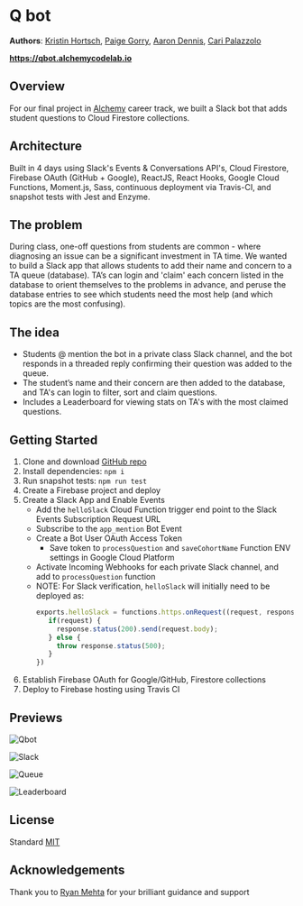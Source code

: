 # Q bot

**Authors**: [Kristin Hortsch](https://github.com/kristinhortsch), [Paige Gorry](https://github.com/paigeegorry), [Aaron Dennis](https://github.com/AaronD87), [Cari Palazzolo](https://github.com/caripizza)

**https://qbot.alchemycodelab.io** 

## Overview
For our final project in [Alchemy](https://www.alchemycodelab.com/) career track, we built a Slack bot that adds student questions to Cloud Firestore collections.

## Architecture
Built in 4 days using Slack's Events & Conversations API's, Cloud Firestore, Firebase OAuth (GitHub + Google), ReactJS, React Hooks, Google Cloud Functions, Moment.js, Sass, continuous deployment via Travis-CI, and snapshot tests with Jest and Enzyme.

## The problem
During class, one-off questions from students are common - where diagnosing an issue can be a significant investment in TA time. We wanted to build a Slack app that allows students to add their name and concern to a TA queue (database). TA’s can login and 'claim' each concern listed in the database to orient themselves to the problems in advance, and peruse the database entries to see which students need the most help (and which topics are the most confusing).

## The idea
- Students @ mention the bot in a private class Slack channel, and the bot responds in a threaded reply confirming their question was added to the queue.
- The student’s name and their concern are then added to the database, and TA's can login to filter, sort and claim questions.
- Includes a Leaderboard for viewing stats on TA's with the most claimed questions.

## Getting Started
1. Clone and download [GitHub repo](https://github.com/team-q/q-bot-sandbox)
2. Install dependencies: `npm i`
3. Run snapshot tests: `npm run test`
4. Create a Firebase project and deploy
5. Create a Slack App and Enable Events
   * Add the `helloSlack` Cloud Function trigger end point to the Slack Events Subscription Request URL
   * Subscribe to the `app_mention` Bot Event
   * Create a Bot User OAuth Access Token
     * Save token to `processQuestion` and `saveCohortName` Function ENV settings in Google Cloud Platform
   * Activate Incoming Webhooks for each private Slack channel, and add to `processQuestion` function
   * NOTE: For Slack verification, `helloSlack` will initially need to be deployed as:
     ```javascript
     exports.helloSlack = functions.https.onRequest((request, response) => {
        if(request) {
          response.status(200).send(request.body);
        } else {
          throw response.status(500);
        }
     })
     ```
6. Establish Firebase OAuth for Google/GitHub, Firestore collections
7. Deploy to Firebase hosting using Travis CI

## Previews
![Qbot](./src/assets/QbotSlackapp.png)

![Slack](./src/assets/slackthread.png)

![Queue](./src/assets/queue.png)

![Leaderboard](./src/assets/leaderboard.png)

## License
Standard [MIT](/LICENSE.md)

## Acknowledgements
Thank you to [Ryan Mehta](https://github.com/mehtaphysical) for your brilliant guidance and support
